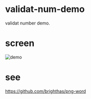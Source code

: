 validat-num-demo
================

validat number demo.

screen
======

![demo](https://raw.github.com/brighthas/validat-num-demo/master/demo.png)

see
===

https://github.com/brighthas/png-word
